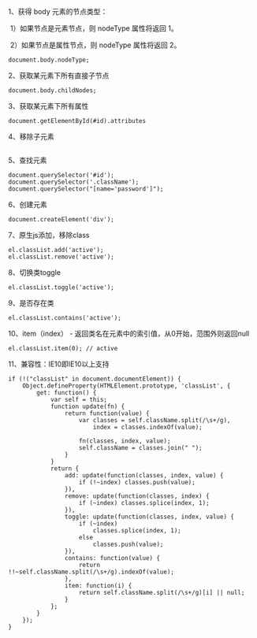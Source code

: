 1、获得 body 元素的节点类型：

​	1）如果节点是元素节点，则 nodeType 属性将返回 1。

​	2）如果节点是属性节点，则 nodeType 属性将返回 2。

```
document.body.nodeType;
```

2、获取某元素下所有直接子节点

```
document.body.childNodes;
```

3、获取某元素下所有属性

```
document.getElementById(#id).attributes
```

4、移除子元素

```

```

5、查找元素

```
document.querySelector('#id');
document.querySelector('.className');
document.querySelector("[name='password']");
```

6、创建元素

```
document.createElement('div');
```

7、原生js添加，移除class

```
el.classList.add('active');
el.classList.remove('active');
```

8、切换类toggle

```
el.classList.toggle('active');
```

9、是否存在类

```
el.classList.contains('active');
```

10、item（index） -  返回类名在元素中的索引值，从0开始，范围外则返回null

```
el.classList.item(0); // active
```

11、兼容性：IE10即IE10以上支持

```
if (!("classList" in document.documentElement)) {  
    Object.defineProperty(HTMLElement.prototype, 'classList', {  
        get: function() {  
            var self = this;  
            function update(fn) {  
                return function(value) {  
                    var classes = self.className.split(/\s+/g),  
                        index = classes.indexOf(value);  
                      
                    fn(classes, index, value);  
                    self.className = classes.join(" ");  
                }  
            }  
            return {                      
                add: update(function(classes, index, value) {  
                    if (!~index) classes.push(value);  
                }),  
                remove: update(function(classes, index) {  
                    if (~index) classes.splice(index, 1);  
                }),  
                toggle: update(function(classes, index, value) {  
                    if (~index)  
                        classes.splice(index, 1);  
                    else  
                        classes.push(value);  
                }),  
                contains: function(value) {  
                    return !!~self.className.split(/\s+/g).indexOf(value);  
                },  
                item: function(i) {  
                    return self.className.split(/\s+/g)[i] || null;  
                }  
            };  
        }  
    });  
} 
```

